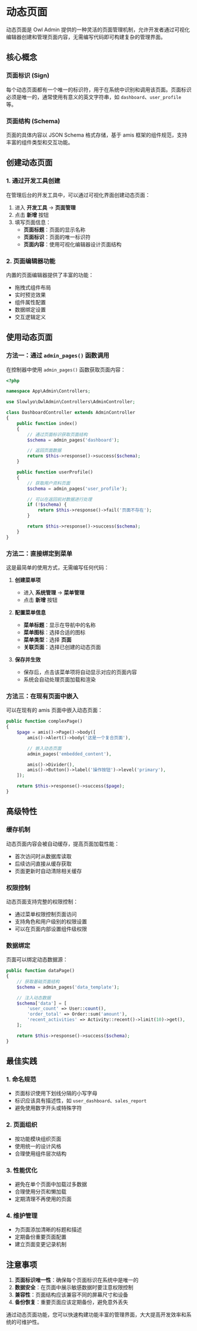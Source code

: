 # 动态页面

动态页面是 Owl Admin 提供的一种灵活的页面管理机制，允许开发者通过可视化编辑器创建和管理页面内容，无需编写代码即可构建复杂的管理界面。

## 核心概念

### 页面标识 (Sign)
每个动态页面都有一个唯一的标识符，用于在系统中识别和调用该页面。页面标识必须是唯一的，通常使用有意义的英文字符串，如 `dashboard`、`user_profile` 等。

### 页面结构 (Schema)
页面的具体内容以 JSON Schema 格式存储，基于 amis 框架的组件规范，支持丰富的组件类型和交互功能。

## 创建动态页面

### 1. 通过开发工具创建

在管理后台的开发工具中，可以通过可视化界面创建动态页面：

1. 进入 **开发工具** → **页面管理**
2. 点击 **新增** 按钮
3. 填写页面信息：
   - **页面标题**：页面的显示名称
   - **页面标识**：页面的唯一标识符
   - **页面内容**：使用可视化编辑器设计页面结构

### 2. 页面编辑器功能

内置的页面编辑器提供了丰富的功能：
- 拖拽式组件布局
- 实时预览效果
- 组件属性配置
- 数据绑定设置
- 交互逻辑定义

## 使用动态页面

### 方法一：通过 `admin_pages()` 函数调用

在控制器中使用 `admin_pages()` 函数获取页面内容：

```php
<?php

namespace App\Admin\Controllers;

use Slowlyo\OwlAdmin\Controllers\AdminController;

class DashboardController extends AdminController
{
    public function index()
    {
        // 通过页面标识获取页面结构
        $schema = admin_pages('dashboard');

        // 返回页面数据
        return $this->response()->success($schema);
    }

    public function userProfile()
    {
        // 获取用户资料页面
        $schema = admin_pages('user_profile');

        // 可以在返回前对数据进行处理
        if (!$schema) {
            return $this->response()->fail('页面不存在');
        }

        return $this->response()->success($schema);
    }
}
```

### 方法二：直接绑定到菜单

这是最简单的使用方式，无需编写任何代码：

1. **创建菜单项**
   - 进入 **系统管理** → **菜单管理**
   - 点击 **新增** 按钮

2. **配置菜单信息**
   - **菜单标题**：显示在导航中的名称
   - **菜单图标**：选择合适的图标
   - **菜单类型**：选择 **页面**
   - **关联页面**：选择已创建的动态页面

3. **保存并生效**
   - 保存后，点击该菜单项将自动显示对应的页面内容
   - 系统会自动处理页面加载和渲染

### 方法三：在现有页面中嵌入

可以在现有的 amis 页面中嵌入动态页面：

```php
public function complexPage()
{
    $page = amis()->Page()->body([
        amis()->Alert()->body('这是一个复合页面'),

        // 嵌入动态页面
        admin_pages('embedded_content'),

        amis()->Divider(),
        amis()->Button()->label('操作按钮')->level('primary'),
    ]);

    return $this->response()->success($page);
}
```

## 高级特性

### 缓存机制

动态页面内容会被自动缓存，提高页面加载性能：
- 首次访问时从数据库读取
- 后续访问直接从缓存获取
- 页面更新时自动清除相关缓存

### 权限控制

动态页面支持完整的权限控制：
- 通过菜单权限控制页面访问
- 支持角色和用户级别的权限设置
- 可以在页面内部设置组件级权限

### 数据绑定

页面可以绑定动态数据源：

```php
public function dataPage()
{
    // 获取基础页面结构
    $schema = admin_pages('data_template');

    // 注入动态数据
    $schema['data'] = [
        'user_count' => User::count(),
        'order_total' => Order::sum('amount'),
        'recent_activities' => Activity::recent()->limit(10)->get(),
    ];

    return $this->response()->success($schema);
}
```

## 最佳实践

### 1. 命名规范
- 页面标识使用下划线分隔的小写字母
- 标识应该具有描述性，如 `user_dashboard`、`sales_report`
- 避免使用数字开头或特殊字符

### 2. 页面组织
- 按功能模块组织页面
- 使用统一的设计风格
- 合理使用组件层次结构

### 3. 性能优化
- 避免在单个页面中加载过多数据
- 合理使用分页和懒加载
- 定期清理不再使用的页面

### 4. 维护管理
- 为页面添加清晰的标题和描述
- 定期备份重要页面配置
- 建立页面变更记录机制

## 注意事项

1. **页面标识唯一性**：确保每个页面标识在系统中是唯一的
2. **数据安全**：在页面中展示敏感数据时要注意权限控制
3. **兼容性**：页面结构应该兼容不同的屏幕尺寸和设备
4. **备份恢复**：重要页面应该定期备份，避免意外丢失

通过动态页面功能，您可以快速构建功能丰富的管理界面，大大提高开发效率和系统的可维护性。
